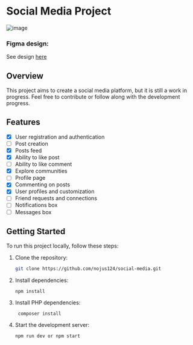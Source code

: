 # Social Media Project
![image](https://github.com/nojus124/Social-media/assets/46402646/c2747830-55fe-4be1-b93e-010b1955fe6b)

### Figma design:
See design [here](https://www.figma.com/file/vkzC9qBPWr2HhepVUpESdG/UniVERSE-%3A-a-concept-social-media-community-website-design)

## Overview

This project aims to create a social media platform, but it is still a work in progress. Feel free to contribute or follow along with the development progress.

## Features

- [x] User registration and authentication
- [ ] Post creation
- [x] Posts feed
- [x] Ability to like post
- [ ] Ability to like comment
- [x] Explore communities
- [ ] Profile page
- [x] Commenting on posts
- [x] User profiles and customization
- [ ] Friend requests and connections
- [ ] Notifications box
- [ ] Messages box
## Getting Started

To run this project locally, follow these steps:

1. Clone the repository:

   ```bash
   git clone https://github.com/nojus124/social-media.git
   ```
2. Install dependencies:

   ```
   npm install
   ```
3. Install PHP dependencies:
   ```
    composer install
   ```
4. Start the development server:

   ```
   npm run dev or npm start
   ```
